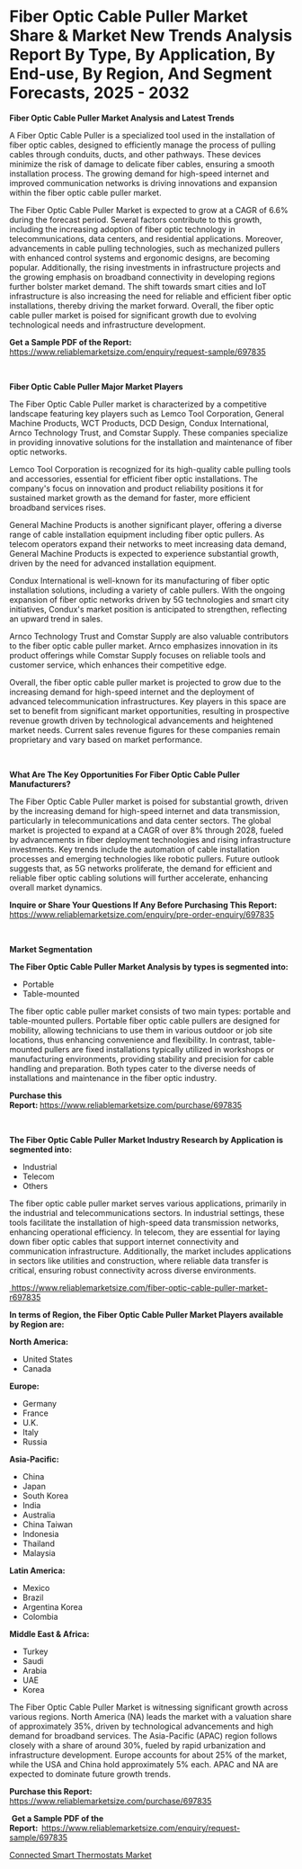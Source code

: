 <p><h1>Fiber Optic Cable Puller Market Share & Market New Trends Analysis Report By Type, By Application, By End-use, By Region, And Segment Forecasts, 2025 - 2032</h1></p><p><strong>Fiber Optic Cable Puller Market Analysis and Latest Trends</strong></p>
<p><p>A Fiber Optic Cable Puller is a specialized tool used in the installation of fiber optic cables, designed to efficiently manage the process of pulling cables through conduits, ducts, and other pathways. These devices minimize the risk of damage to delicate fiber cables, ensuring a smooth installation process. The growing demand for high-speed internet and improved communication networks is driving innovations and expansion within the fiber optic cable puller market.</p><p>The Fiber Optic Cable Puller Market is expected to grow at a CAGR of 6.6% during the forecast period. Several factors contribute to this growth, including the increasing adoption of fiber optic technology in telecommunications, data centers, and residential applications. Moreover, advancements in cable pulling technologies, such as mechanized pullers with enhanced control systems and ergonomic designs, are becoming popular. Additionally, the rising investments in infrastructure projects and the growing emphasis on broadband connectivity in developing regions further bolster market demand. The shift towards smart cities and IoT infrastructure is also increasing the need for reliable and efficient fiber optic installations, thereby driving the market forward. Overall, the fiber optic cable puller market is poised for significant growth due to evolving technological needs and infrastructure development.</p></p>
<p><strong>Get a Sample PDF of the Report:&nbsp;</strong> <a href="https://www.reliablemarketsize.com/enquiry/request-sample/697835?utm_campaign=3382&utm_medium=2&utm_source=Github&utm_content=ia&utm_term=23032025&utm_id=fiber-optic-cable-puller">https://www.reliablemarketsize.com/enquiry/request-sample/697835</a></p>
<p>&nbsp;</p>
<p><strong>Fiber Optic Cable Puller Major Market Players</strong></p>
<p><p>The Fiber Optic Cable Puller market is characterized by a competitive landscape featuring key players such as Lemco Tool Corporation, General Machine Products, WCT Products, DCD Design, Condux International, Arnco Technology Trust, and Comstar Supply. These companies specialize in providing innovative solutions for the installation and maintenance of fiber optic networks.</p><p>Lemco Tool Corporation is recognized for its high-quality cable pulling tools and accessories, essential for efficient fiber optic installations. The company's focus on innovation and product reliability positions it for sustained market growth as the demand for faster, more efficient broadband services rises.</p><p>General Machine Products is another significant player, offering a diverse range of cable installation equipment including fiber optic pullers. As telecom operators expand their networks to meet increasing data demand, General Machine Products is expected to experience substantial growth, driven by the need for advanced installation equipment.</p><p>Condux International is well-known for its manufacturing of fiber optic installation solutions, including a variety of cable pullers. With the ongoing expansion of fiber optic networks driven by 5G technologies and smart city initiatives, Condux's market position is anticipated to strengthen, reflecting an upward trend in sales.</p><p>Arnco Technology Trust and Comstar Supply are also valuable contributors to the fiber optic cable puller market. Arnco emphasizes innovation in its product offerings while Comstar Supply focuses on reliable tools and customer service, which enhances their competitive edge.</p><p>Overall, the fiber optic cable puller market is projected to grow due to the increasing demand for high-speed internet and the deployment of advanced telecommunication infrastructures. Key players in this space are set to benefit from significant market opportunities, resulting in prospective revenue growth driven by technological advancements and heightened market needs. Current sales revenue figures for these companies remain proprietary and vary based on market performance.</p></p>
<p>&nbsp;</p>
<p><strong>What Are The Key Opportunities For Fiber Optic Cable Puller Manufacturers?</strong></p>
<p><p>The Fiber Optic Cable Puller market is poised for substantial growth, driven by the increasing demand for high-speed internet and data transmission, particularly in telecommunications and data center sectors. The global market is projected to expand at a CAGR of over 8% through 2028, fueled by advancements in fiber deployment technologies and rising infrastructure investments. Key trends include the automation of cable installation processes and emerging technologies like robotic pullers. Future outlook suggests that, as 5G networks proliferate, the demand for efficient and reliable fiber optic cabling solutions will further accelerate, enhancing overall market dynamics.</p></p>
<p><strong>Inquire or Share Your Questions If Any Before Purchasing This Report:</strong> <a href="https://www.reliablemarketsize.com/enquiry/pre-order-enquiry/697835?utm_campaign=3382&utm_medium=2&utm_source=Github&utm_content=ia&utm_term=23032025&utm_id=fiber-optic-cable-puller">https://www.reliablemarketsize.com/enquiry/pre-order-enquiry/697835</a></p>
<p>&nbsp;</p>
<p><strong>Market Segmentation</strong></p>
<p><strong>The Fiber Optic Cable Puller Market Analysis by types is segmented into:</strong></p>
<p><ul><li>Portable</li><li>Table-mounted</li></ul></p>
<p><p>The fiber optic cable puller market consists of two main types: portable and table-mounted pullers. Portable fiber optic cable pullers are designed for mobility, allowing technicians to use them in various outdoor or job site locations, thus enhancing convenience and flexibility. In contrast, table-mounted pullers are fixed installations typically utilized in workshops or manufacturing environments, providing stability and precision for cable handling and preparation. Both types cater to the diverse needs of installations and maintenance in the fiber optic industry.</p></p>
<p><strong>Purchase this Report:&nbsp;</strong><a href="https://www.reliablemarketsize.com/purchase/697835?utm_campaign=3382&utm_medium=2&utm_source=Github&utm_content=ia&utm_term=23032025&utm_id=fiber-optic-cable-puller">https://www.reliablemarketsize.com/purchase/697835</a></p>
<p>&nbsp;</p>
<p><strong>The Fiber Optic Cable Puller Market Industry Research by Application is segmented into:</strong></p>
<p><ul><li>Industrial</li><li>Telecom</li><li>Others</li></ul></p>
<p><p>The fiber optic cable puller market serves various applications, primarily in the industrial and telecommunications sectors. In industrial settings, these tools facilitate the installation of high-speed data transmission networks, enhancing operational efficiency. In telecom, they are essential for laying down fiber optic cables that support internet connectivity and communication infrastructure. Additionally, the market includes applications in sectors like utilities and construction, where reliable data transfer is critical, ensuring robust connectivity across diverse environments.</p></p>
<p><a href="https://www.reliablemarketsize.com/fiber-optic-cable-puller-market-r697835?utm_campaign=3382&utm_medium=2&utm_source=Github&utm_content=ia&utm_term=23032025&utm_id=fiber-optic-cable-puller">&nbsp;https://www.reliablemarketsize.com/fiber-optic-cable-puller-market-r697835</a></p>
<p><strong>In terms of Region, the Fiber Optic Cable Puller Market Players available by Region are:</strong></p>
<p>
    <p> <strong> North America: </strong>
        <ul>
            <li>United States</li>
            <li>Canada</li>
        </ul>
        </p> 
    <p> <strong> Europe: </strong>
        <ul>
            <li>Germany</li>
            <li>France</li>
            <li>U.K.</li>
            <li>Italy</li>
            <li>Russia</li>
        </ul>
        </p> 
    <p> <strong> Asia-Pacific: </strong>
        <ul>
            <li>China</li>
            <li>Japan</li>
            <li>South Korea</li>
            <li>India</li>
            <li>Australia</li>
            <li>China Taiwan</li>
            <li>Indonesia</li>
            <li>Thailand</li>
            <li>Malaysia</li>
        </ul>
        </p> 
    <p> <strong> Latin America: </strong>
        <ul>
            <li>Mexico</li>
            <li>Brazil</li>
            <li>Argentina Korea</li>
            <li>Colombia</li>
        </ul>
        </p> 
    <p> <strong> Middle East & Africa: </strong>
        <ul>
            <li>Turkey</li>
            <li>Saudi</li>
            <li>Arabia</li>
            <li>UAE</li>
            <li>Korea</li>
        </ul>
    </p>
    </p>
<p><p>The Fiber Optic Cable Puller Market is witnessing significant growth across various regions. North America (NA) leads the market with a valuation share of approximately 35%, driven by technological advancements and high demand for broadband services. The Asia-Pacific (APAC) region follows closely with a share of around 30%, fueled by rapid urbanization and infrastructure development. Europe accounts for about 25% of the market, while the USA and China hold approximately 5% each. APAC and NA are expected to dominate future growth trends.</p></p>
<p><strong>Purchase this Report: </strong><a href="https://www.reliablemarketsize.com/purchase/697835?utm_campaign=3382&utm_medium=2&utm_source=Github&utm_content=ia&utm_term=23032025&utm_id=fiber-optic-cable-puller">https://www.reliablemarketsize.com/purchase/697835</a></p>
<p>&nbsp;<strong>Get a Sample PDF of the Report:&nbsp;&nbsp;</strong><a href="https://www.reliablemarketsize.com/enquiry/request-sample/697835?utm_campaign=3382&utm_medium=2&utm_source=Github&utm_content=ia&utm_term=23032025&utm_id=fiber-optic-cable-puller">https://www.reliablemarketsize.com/enquiry/request-sample/697835</a></p>
<p><strong></strong></p>
<p><p><a href="https://github.com/belhejmawoue/Market-Research-Report-List-1/blob/main/connected-smart-thermostats-market.md?utm_campaign=3382&utm_medium=2&utm_source=Github&utm_content=ia&utm_term=23032025&utm_id=fiber-optic-cable-puller">Connected Smart Thermostats Market</a></p></p>